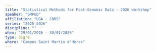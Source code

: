 ```yaml
---
title: "Statistical Methods for Post‑Genomic Data - 2026 workshop"
speaker: "SMPGD"
affiliation: "UGA - CNRS"
series: "2025-2026"
discipline: ""
when: "29/01/2026 - 30/01/2026"
type: bigre
where: "Campus Saint Martin d'Hères"
---
```

